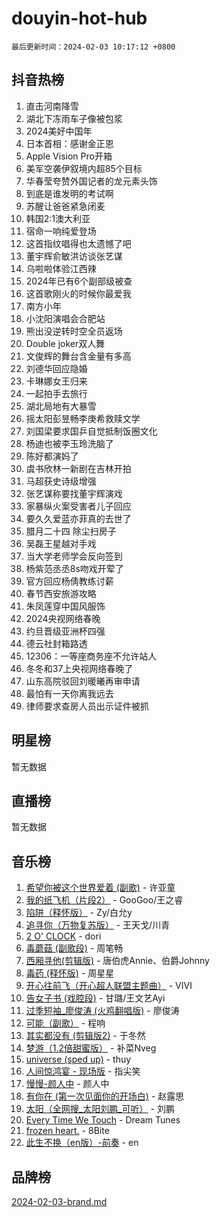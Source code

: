 # douyin-hot-hub

`最后更新时间：2024-02-03 10:17:12 +0800`

## 抖音热榜

1. 直击河南降雪
1. 湖北下冻雨车子像被包浆
1. 2024美好中国年
1. 日本首相：感谢金正恩
1. Apple Vision Pro开箱
1. 美军空袭伊叙境内超85个目标
1. 华春莹夸赞外国记者的龙元素头饰
1. 到底是谁发明的考试啊
1. 苏醒让爸爸紧急闭麦
1. 韩国2:1澳大利亚
1. 宿命一响纯爱登场
1. 这首指纹唱得也太遗憾了吧
1. 董宇辉俞敏洪访谈张艺谋
1. 乌啦啦体验江西辣
1. 2024年已有6个副部级被查
1. 这首歌刚火的时候你最爱我
1. 南方小年
1. 小沈阳演唱会合肥站
1. 熊出没逆转时空全员返场
1. Double joker双人舞
1. 文俊辉的舞台含金量有多高
1. 刘德华回应隐婚
1. 卡琳娜女王归来
1. 一起拍手去旅行
1. 湖北局地有大暴雪
1. 摇太阳彭昱畅李庚希救赎文学
1. 刘国梁要求国乒自觉抵制饭圈文化
1. 杨迪也被李玉玲洗脑了
1. 陈好都演妈了
1. 虞书欣林一新剧在吉林开拍
1. 马超获史诗级增强
1. 张艺谋称要找董宇辉演戏
1. 家暴纵火案受害者儿子回应
1. 要久久爱蓝亦菲真的去世了
1. 腊月二十四 除尘扫房子
1. 吴磊王星越对手戏
1. 当大学老师学会反向签到
1. 杨紫范丞丞8s吻戏开荤了
1. 官方回应杨倩教练讨薪
1. 春节西安旅游攻略
1. 朱凤莲穿中国风服饰
1. 2024央视网络春晚
1. 约旦晋级亚洲杯四强
1. 德云社封箱路透
1. 12306：一等座商务座不允许站人
1. 冬冬和37上央视网络春晚了
1. 山东高院驳回刘暖曦再审申请
1. 最怕有一天你离我远去
1. 律师要求查房人员出示证件被抓

## 明星榜

暂无数据

## 直播榜

暂无数据

## 音乐榜

1. [希望你被这个世界爱着 (副歌)](https://sf6-cdn-tos.douyinstatic.com/obj/tos-cn-ve-2774/oUHCmWQfZlE3QQBKBeD8rCFLpJzPgCpImhsxMt) - 许亚童
1. [我的纸飞机（片段2）](https://sf6-cdn-tos.douyinstatic.com/obj/tos-cn-ve-2774/oM2ZrKcg2CD5AeRB2gkeXOFB1IxAGJdZPazYHf) - GooGoo/王之睿
1. [陷阱（释怀版）](https://sf5-hl-cdn-tos.douyinstatic.com/obj/tos-cn-ve-2774/oE8C21LeZrzKLDFfQYgMzx4GAIHageG5IzayY7) - Zy/白允y
1. [追寻你（万物复苏版）](https://sf5-hl-cdn-tos.douyinstatic.com/obj/tos-cn-ve-2774/oYeAZJsbjIDit9APmBg8u6uDUQnHmoCf3gbo74) - 王天戈/川青
1. [2 O' CLOCK](https://sf6-cdn-tos.douyinstatic.com/obj/tos-cn-ve-2774/oIUBICeqlYQHTigCBOnCMlwBZJkgiBjt1oDfbg) - dori
1. [毒蘑菇 (副歌段)](https://sf3-cdn-tos.douyinstatic.com/obj/tos-cn-ve-2774/ocDEUsfdLjxnlFXtfogBCiQCEqYB7QZgZ8VViM) - 周笔畅
1. [西厢寻他(剪辑版)](https://sf5-hl-cdn-tos.douyinstatic.com/obj/tos-cn-ve-2774/oUsAVfAQKlRNxEv5qxvIB8o5qmIWUcXbzJKJhw) - 唐伯虎Annie、伯爵Johnny
1. [毒药 (释怀版)](https://sf6-cdn-tos.douyinstatic.com/obj/tos-cn-ve-2774/oYILMEAzspdZBIzy4frJNB8ZHPHWAhiwowd4Ad) - 周星星
1. [开心往前飞（开心超人联盟主题曲）](https://sf5-hl-cdn-tos.douyinstatic.com/obj/tos-cn-ve-2774/9d8fb7c82cf1421fb93a9fe925275e0a) - VIVI
1. [告女子书 (戏腔段)](https://sf5-hl-cdn-tos.douyinstatic.com/obj/tos-cn-ve-2774/osCCzFxWgstBDi92ZfBB4ht7gQENBmQMAl0eI6) - 甘璐/王文艺Ayi
1. [过季短袖_廖俊涛 (火鸡翻唱版)](https://sf3-cdn-tos.douyinstatic.com/obj/tos-cn-ve-2774/ogQVJl0tRBKxQgZji7YClFEBrVDeHpPTWfCZbQ) - 廖俊涛
1. [可能（副歌）](https://sf3-cdn-tos.douyinstatic.com/obj/tos-cn-ve-2774/cde1731888894259b333569393c2fb51) - 程响
1. [其实都没有 (剪辑版2)](https://sf5-hl-cdn-tos.douyinstatic.com/obj/tos-cn-ve-2774/oEBNQenHZtBhxYjGgUDQk0BCHTigQafgFlbQ7k) - 于冬然
1. [梦游（1.2倍甜蜜版）](https://sf5-hl-cdn-tos.douyinstatic.com/obj/tos-cn-ve-2774/o4gyAUm8hwufoEABmwVIiQtHsFuGzAEEWtNMzo) - 补菜Nveg
1. [universe (sped up)](https://sf5-hl-cdn-tos.douyinstatic.com/obj/tos-cn-ve-2774/oIQnurQLDCsdYeegkM4CKuVb23MZBXtX6QB8bv) - thuy
1. [人间惊鸿宴 - 现场版](https://sf6-cdn-tos.douyinstatic.com/obj/tos-cn-ve-2774/osF4mrPePAf2Yv8Wfr5fATCHZwL5h1QiGQAKwz) - 指尖笑
1. [慢慢-颜人中](https://sf5-hl-cdn-tos.douyinstatic.com/obj/tos-cn-ve-2774/ocjHNfBXdBxQNC8ZGAeoLMFTUgtBg8bkExunDC) - 颜人中
1. [有你在 (第一次见面你的开场白)](https://sf3-cdn-tos.douyinstatic.com/obj/tos-cn-ve-2774/oAthrQ3ClJBfI57uBoFEgNDYtNCZ0TSYQQfxQ0) - 赵露思
1. [太阳（全网搜_太阳刘鹏_可听）](https://sf3-cdn-tos.douyinstatic.com/obj/tos-cn-ve-2774/ogWbyIQnlBFImVbeDocRdCIYtBHlbJXgfZMvgz) - 刘鹏
1. [Every Time We Touch](https://sf6-cdn-tos.douyinstatic.com/obj/tos-cn-ve-2774/ogN6lUKQeBBfEVhIOMikG1CcJjugxk1tztZyhP) - Dream Tunes
1. [frozen heart.](https://sf5-hl-cdn-tos.douyinstatic.com/obj/tos-cn-ve-2774/oIIWJfyjIACZA9zQMtnJ6hQQhFC4vhCupoRBsO) - 8Bite
1. [此生不换（en版）-前奏](https://sf5-hl-cdn-tos.douyinstatic.com/obj/tos-cn-ve-2774/oMDvUGwhKrKYDEqXiMYEwxZqBWIJFA92CiLAO) - en

## 品牌榜

[2024-02-03-brand.md](2024-02-03-brand.md)
